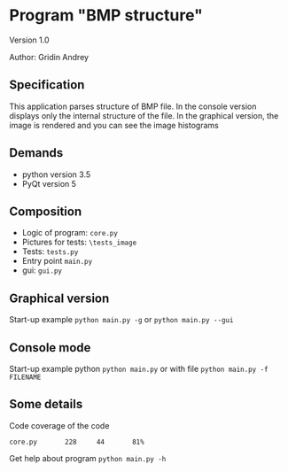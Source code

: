 # Program "BMP structure"

Version 1.0

Author: Gridin Andrey

## Specification

This application parses structure of BMP file. In the console version displays only the internal structure of the file. In the graphical version, the image is rendered and you can see the image histograms

## Demands

- python version 3.5
- PyQt  version 5

## Composition

- Logic of program: `core.py`
- Pictures for tests: `\tests_image`
- Tests: `tests.py`
- Entry point `main.py`
- gui: `gui.py`


## Graphical version

Start-up example `python main.py -g` or `python main.py --gui` 

## Console mode

Start-up example python `python main.py` or with file `python main.py -f FILENAME`

## Some details

Code coverage of the code

`core.py       228     44       81%`

Get help about program `python main.py -h`

